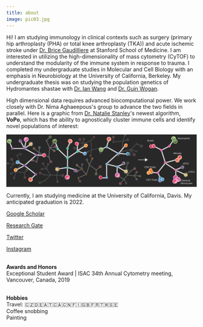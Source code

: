 ```yaml
---
title: about
image: pic03.jpg
---
```


Hi! I am studying immunology in clinical contexts such as surgery (primary hip arthroplasty (PHA) or total knee arthroplasty (TKA)) and acute ischemic stroke under <a href="https://gaudillierelab.stanford.edu">Dr. Brice Gaudilliere</a> at Stanford School of Medicine. I am interested in utilizing the high-dimensionality of mass cytometry (CyTOF) to understand the modularity of the immune system in response to trauma. I completed my undergraduate studies in Molecular and Cell Biology with an emphasis in Neurobiology at the University of California, Berkeley. My undergraduate thesis was on studying the population genetics of Hydromantes shastae with <a href="https://nature.berkeley.edu/wanglab/">Dr. Ian Wang</a> and <a href="ttp://www.guinwogan.com/">Dr. Guin Wogan</a>. 

High dimensional data requires advanced biocomputational power. We work closely with Dr. Nima Aghaeepous's group to advance the two fields in parallel. 
Here is a graphic from <a href="https://stanleyn.github.io/">Dr. Natalie Stanley</a>'s newest algorithm, <b>VoPo</b>, which has the ability to agnostically cluster immune cells and identify novel populations of interest: 

<img align=center src="/assets/images/VoPo_Dark-01.png" width=600 > 

Currently, I am studying medicine at the University of California, Davis. My anticipated graduation is 2022. 

<a href="https://scholar.google.com/citations?user=1jxR9JIAAAAJ&hl=en">Google Scholar</a>

<a href="https://www.researchgate.net/profile/Amy_Tsai6">Research Gate</a>

<a href="https://twitter.com/amytsaii?lang=en">Twitter</a>

<a href="https://www.instagram.com/amiitsaii/">Instagram</a>

<br> <b> Awards and Honors </b> 
<br>Exceptional Student Award | ISAC 34th Annual Cytometry meeting, Vancouver, Canada, 2019 

<br><b> Hobbies </b>
 <br>Travel: 🇨🇿🇩🇪🇦🇹🇨🇦🇨🇳🇫🇮🇬🇧🇫🇷🇹🇼🇸🇪 
 <br>Coffee snobbing
 <br>Painting

 
